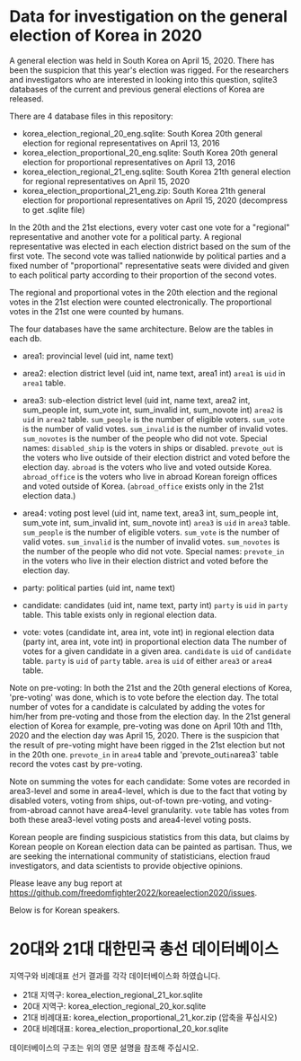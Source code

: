 # Data for investigation on the general election of Korea in 2020

A general election was held in South Korea on April 15, 2020. There has been the suspicion that this year's election was rigged. For the researchers and investigators who are interested in looking into this question, sqlite3 databases of the current and previous general elections of Korea are released.

There are 4 database files in this repository:

* korea_election_regional_20_eng.sqlite: South Korea 20th general election for regional representatives on April 13, 2016
* korea_election_proportional_20_eng.sqlite: South Korea 20th general election for proportional representatives on April 13, 2016
* korea_election_regional_21_eng.sqlite: South Korea 21th general election for regional representatives on April 15, 2020
* korea_election_proportional_21_eng.zip: South Korea 21th general election for proportional representatives on April 15, 2020 (decompress to get .sqlite file)

In the 20th and the 21st elections, every voter cast one vote for a "regional" representative and another vote for a political party. A regional representative was elected in each election district based on the sum of the first vote. The second vote was tallied nationwide by political parties and a fixed number of "proportional" representative seats were divided and given to each political party according to their proportion of the second votes.

The regional and proportional votes in the 20th election and the regional votes in the 21st election were counted electronically. The proportional votes in the 21st one were counted by humans.

The four databases have the same architecture. Below are the tables in each db.

* area1: provincial level
  (uid int, name text)

* area2: election district level
  (uid int, name text, area1 int)
  `area1` is `uid` in `area1` table.

* area3: sub-election district level
  (uid int, name text, area2 int, sum_people int, sum_vote int, sum_invalid int, sum_novote int)
  `area2` is `uid` in `area2` table.
  `sum_people` is the number of eligible voters.
  `sum_vote` is the number of valid votes.
  `sum_invalid` is the number of invalid votes.
  `sum_novotes` is the number of the people who did not vote.
  Special names:
    `disabled_ship` is the voters in ships or disabled.
    `prevote_out` is the voters who live outside of their election district and voted before the election day.
    `abroad` is the voters who live and voted outside Korea.
    `abroad_office` is the voters who live in abroad Korean foreign offices and voted outside of Korea.
    (`abroad_office` exists only in the 21st election data.)

* area4: voting post level
  (uid int, name text, area3 int, sum_people int, sum_vote int, sum_invalid int, sum_novote int)
  `area3` is `uid` in `area3` table.
  `sum_people` is the number of eligible voters.
  `sum_vote` is the number of valid votes.
  `sum_invalid` is the number of invalid votes.
  `sum_novotes` is the number of the people who did not vote.
  Special names:
    `prevote_in` in the voters who live in their election district and voted before the election day.

* party: political parties
  (uid int, name text)

* candidate: candidates
  (uid int, name text, party int)
  `party` is `uid` in `party` table.
  This table exists only in regional election data.

* vote: votes
  (candidate int, area int, vote int) in regional election data
  (party int, area int, vote int) in proportional election data
  The number of votes for a given candidate in a given area.
  `candidate` is `uid` of `candidate` table.
  `party` is `uid` of `party` table.
  `area` is `uid` of either `area3` or `area4` table.

Note on pre-voting: In both the 21st and the 20th general elections of Korea, 'pre-voting' was done, which is to vote before the election day. The total number of votes for a candidate is calculated by adding the votes for him/her from pre-voting and those from the election day. In the 21st general election of Korea for example, pre-voting was done on April 10th and 11th, 2020 and the election day was April 15, 2020. There is the suspicion that the result of pre-voting might have been rigged in the 21st election but not in the 20th one. `prevote_in` in `area4` table and 'prevote_out` in `area3` table record the votes cast by pre-voting.

Note on summing the votes for each candidate: Some votes are recorded in area3-level and some in area4-level, which is due to the fact that voting by disabled voters, voting from ships, out-of-town pre-voting, and voting-from-abroad cannot have area4-level granularity. `vote` table has votes from both these area3-level voting posts and area4-level voting posts.

Korean people are finding suspicious statistics from this data, but claims by Korean people on Korean election data can be painted as partisan. Thus, we are seeking the international community of statisticians, election fraud investigators, and data scientists to provide objective opinions.

Please leave any bug report at https://github.com/freedomfighter2022/koreaelection2020/issues.

Below is for Korean speakers.

# 20대와 21대 대한민국 총선 데이터베이스

지역구와 비례대표 선거 결과를 각각 데이터베이스화 하였습니다.

* 21대 지역구: korea_election_regional_21_kor.sqlite
* 20대 지역구: korea_election_regional_20_kor.sqlite
* 21대 비례대표: korea_election_proportional_21_kor.zip (압축을 푸십시오)
* 20대 비례대표: korea_election_proportional_20_kor.sqlite

데이터베이스의 구조는 위의 영문 설명을 참조해 주십시오.
